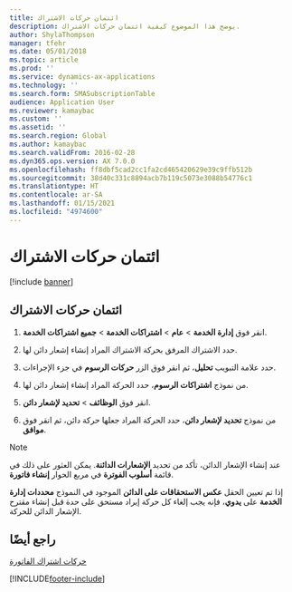 ```yaml
---
title: ائتمان حركات الاشتراك
description: يوضح هذا الموضوع كيفية ائتمان حركات الاشتراك.
author: ShylaThompson
manager: tfehr
ms.date: 05/01/2018
ms.topic: article
ms.prod: ''
ms.service: dynamics-ax-applications
ms.technology: ''
ms.search.form: SMASubscriptionTable
audience: Application User
ms.reviewer: kamaybac
ms.custom: ''
ms.assetid: ''
ms.search.region: Global
ms.author: kamaybac
ms.search.validFrom: 2016-02-28
ms.dyn365.ops.version: AX 7.0.0
ms.openlocfilehash: ff8dbf5cad2cc1fa2cd465420629e39c9ffb512b
ms.sourcegitcommit: 38d40c331c8894acb7b119c5073e3088b54776c1
ms.translationtype: HT
ms.contentlocale: ar-SA
ms.lasthandoff: 01/15/2021
ms.locfileid: "4974600"
---
```

# <a name="credit-subscription-transactions"></a>ائتمان حركات الاشتراك 

[!include [banner](../includes/banner.md)]


## <a name="credit-subscription-transactions"></a>ائتمان حركات الاشتراك

1.  انقر فوق **إدارة الخدمة** \> **عام** \> **اشتراكات الخدمة** \> **جميع اشتراكات الخدمة**.

2.  حدد الاشتراك المرفق بحركة الاشتراك المراد إنشاء إشعار دائن لها.

3.  حدد علامة التبويب **تحليل**، ثم انقر فوق الزر **حركات الرسوم** في جزء الإجراءات.

4.  من نموذج **اشتراكات الرسوم**، حدد الحركة المراد إنشاء إشعار دائن لها.

5.  ‏‏انقر فوق **الوظائف** \> **تحديد لإشعار دائن**.

6.  من نموذج **تحديد لإشعار دائن**، حدد الحركة المراد جعلها حركة دائن، ثم انقر فوق **موافق**.


> [!NOTE]
> <P>عند إنشاء الإشعار الدائن، تأكد من تحديد <STRONG>الإشعارات الدائنة</STRONG>. يمكن العثور على ذلك في قائمة <STRONG>أسلوب الفوترة</STRONG> في مربع الحوار <STRONG>إنشاء فاتورة</STRONG>.</P>

إذا تم تعيين الحقل **‏‫عكس الاستحقاقات على الدائن‬** الموجود في النموذج **محددات إدارة الخدمة** على **يدوي**، فإنه يجب إلغاء كل حركة إيراد مستحق على حدة قبل إنشاء مقترح الإشعار الدائن للحركة.

## <a name="see-also"></a>راجع أيضًا

[حركات اشتراك الفاتورة](invoice-subscription-transactions.md)


 


[!INCLUDE[footer-include](../../includes/footer-banner.md)]